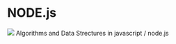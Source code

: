 #	NODE.js
![](https://img.shields.io/github/license/joshua-612/node.svg)
Algorithms and Data Strectures in javascript / node.js

